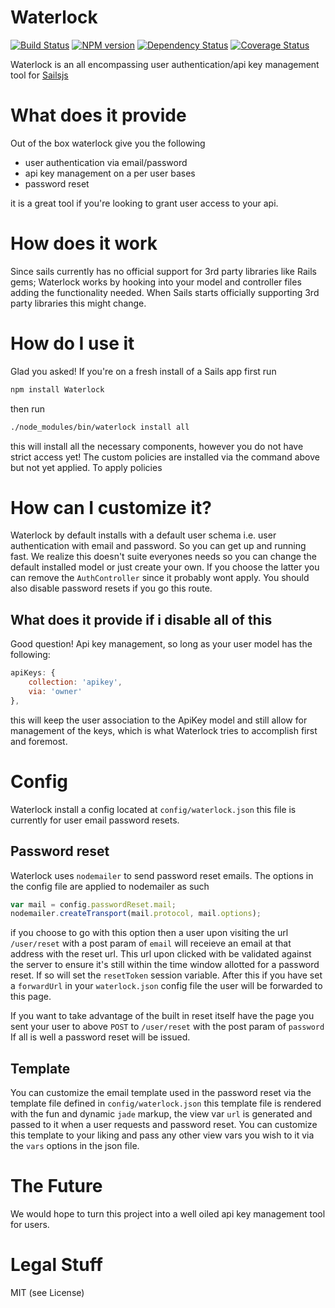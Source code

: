 # Waterlock
[![Build Status](https://travis-ci.org/davidrivera/waterlock.svg?branch=master)](https://travis-ci.org/davidrivera/waterlock) [![NPM version](https://badge.fury.io/js/waterlock.svg)](http://badge.fury.io/js/waterlock) [![Dependency Status](https://gemnasium.com/davidrivera/waterlock.svg)](https://gemnasium.com/davidrivera/waterlock) [![Coverage Status](https://coveralls.io/repos/davidrivera/waterlock/badge.png?branch=master)](https://coveralls.io/r/davidrivera/waterlock?branch=master)


Waterlock is an all encompassing user authentication/api key management tool for [Sailsjs](http://sailsjs.com)

# What does it provide
Out of the box waterlock give you the following

* user authentication via email/password
* api key management on a per user bases
* password reset

it is a great tool if you're looking to grant user access to your api.

# How does it work
Since sails currently has no official support for 3rd party libraries like Rails gems; Waterlock works by hooking into your model and controller files adding the functionality needed. When Sails starts officially supporting 3rd party libraries this might change.

# How do I use it
Glad you asked! If you're on a fresh install of a Sails app first run
```bash
npm install Waterlock
```

then run
```bash
./node_modules/bin/waterlock install all
```
this will install all the necessary components, however you do not have strict access yet! The custom policies are installed via the command above but not yet applied. To apply policies 

# How can I customize it?
Waterlock by default installs with a default user schema i.e. user authentication with email and password. So you can get up and running fast. We realize this doesn't suite everyones needs so you can change the default installed model or just create your own. If you choose the latter you can remove the `AuthController` since it probably wont apply. You should also disable password resets if you go this route.

## What does it provide if i disable all of this
Good question! Api key management, so long as your user model has the following:

```js
apiKeys: {
	collection: 'apikey',
    via: 'owner'
},
```

this will keep the user association to the ApiKey model and still allow for management of the keys, which is what Waterlock tries to accomplish first and foremost.

# Config
Waterlock install a config located at `config/waterlock.json` this file is currently for user email password resets. 

## Password reset
Waterlock uses `nodemailer` to send password reset emails. The options in the config file are applied to nodemailer as such
```js
var mail = config.passwordReset.mail;
nodemailer.createTransport(mail.protocol, mail.options);
```

if you choose to go with this option then a user upon visiting the url `/user/reset` with a post param of `email` will receieve an email at that address with the reset url. This url upon clicked with be validated against the server to ensure it's still within the time window allotted for a password reset. If so will set the `resetToken` session variable. After this if you have set a `forwardUrl` in your `waterlock.json` config file the user will be forwarded to this page.

If you want to take advantage of the built in reset itself have the page you sent your user to above `POST` to `/user/reset` with the post param of `password` If all is well a password reset will be issued.

## Template
You can customize the email template used in the password reset via the template file defined in `config/waterlock.json` this template file is rendered with the fun and dynamic `jade` markup, the view var `url` is generated and passed to it when a user requests and password reset. You can customize this template to your liking and pass any other view vars you wish to it via the `vars` options in the json file.

# The Future
We would hope to turn this project into a well oiled api key management tool for users.

# Legal Stuff
MIT (see License)
